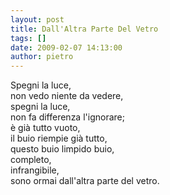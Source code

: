 ```yaml
---
layout: post
title: Dall'Altra Parte Del Vetro
tags: []
date: 2009-02-07 14:13:00
author: pietro
---
```

Spegni la luce,<br/>non vedo niente da vedere,<br/>spegni la luce,<br/>non fa differenza l'ignorare;<br/>è già tutto vuoto,<br/>il buio riempie già tutto,<br/>questo buio limpido buio,<br/>completo,<br/>infrangibile,<br/>sono ormai dall'altra parte del vetro.
